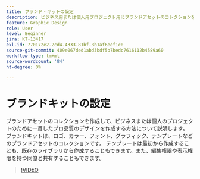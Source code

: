 ```yaml
---
title: ブランド・キットの設定
description: ビジネス用または個人用プロジェクト用にブランドアセットのコレクションを作成する方法について説明します
feature: Graphic Design
role: User
level: Beginner
jira: KT-13417
exl-id: 770172e2-2cd4-4333-81bf-8b1af6eef1c0
source-git-commit: 409e067ded1abd3bdf5b7bedc7616112b4589a60
workflow-type: tm+mt
source-wordcount: '84'
ht-degree: 0%

---
```


# ブランドキットの設定

ブランドアセットのコレクションを作成して、ビジネスまたは個人のプロジェクトのために一貫したプロ品質のデザインを作成する方法について説明します。 ブランドキットは、ロゴ、カラー、フォント、グラフィック、テンプレートなどのブランドアセットのコレクションです。 テンプレートは最初から作成することも、既存のライブラリから作成することもできます。また、編集権限や表示権限を持つ同僚と共有することもできます。

>[!VIDEO](https://video.tv.adobe.com/v/3420218?quality=12&learn=on&hidetitle=true)
